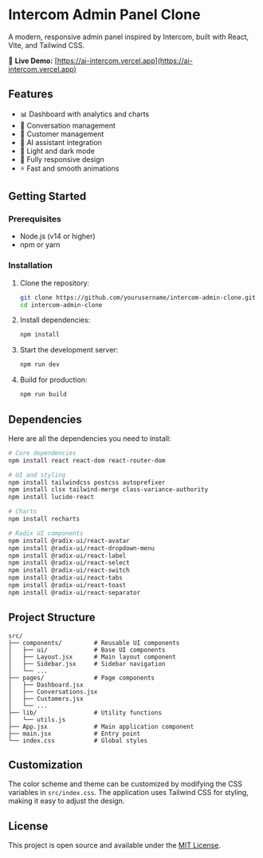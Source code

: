 # Intercom Admin Panel Clone

A modern, responsive admin panel inspired by Intercom, built with React, Vite, and Tailwind CSS.

🔗 **Live Demo:** [https://ai-intercom.vercel.app](https://ai-intercom.vercel.app)

## Features

- 📊 Dashboard with analytics and charts
- 💬 Conversation management
- 👥 Customer management
- 🤖 AI assistant integration
- 🎨 Light and dark mode
- 📱 Fully responsive design
- ⚡ Fast and smooth animations

## Getting Started

### Prerequisites

- Node.js (v14 or higher)
- npm or yarn

### Installation

1. Clone the repository:
   ```bash
   git clone https://github.com/yourusername/intercom-admin-clone.git
   cd intercom-admin-clone
   ```

2. Install dependencies:
   ```bash
   npm install
   ```

3. Start the development server:
   ```bash
   npm run dev
   ```

4. Build for production:
   ```bash
   npm run build
   ```

## Dependencies

Here are all the dependencies you need to install:

```bash
# Core dependencies
npm install react react-dom react-router-dom

# UI and styling
npm install tailwindcss postcss autoprefixer
npm install clsx tailwind-merge class-variance-authority
npm install lucide-react

# Charts
npm install recharts

# Radix UI components
npm install @radix-ui/react-avatar
npm install @radix-ui/react-dropdown-menu
npm install @radix-ui/react-label
npm install @radix-ui/react-select
npm install @radix-ui/react-switch
npm install @radix-ui/react-tabs
npm install @radix-ui/react-toast
npm install @radix-ui/react-separator
```

## Project Structure

```
src/
├── components/         # Reusable UI components
│   ├── ui/             # Base UI components
│   ├── Layout.jsx      # Main layout component
│   ├── Sidebar.jsx     # Sidebar navigation
│   └── ...
├── pages/              # Page components
│   ├── Dashboard.jsx
│   ├── Conversations.jsx
│   ├── Customers.jsx
│   └── ...
├── lib/                # Utility functions
│   └── utils.js
├── App.jsx             # Main application component
├── main.jsx            # Entry point
└── index.css           # Global styles
```

## Customization

The color scheme and theme can be customized by modifying the CSS variables in `src/index.css`. The application uses Tailwind CSS for styling, making it easy to adjust the design.

## License

This project is open source and available under the [MIT License](LICENSE).
